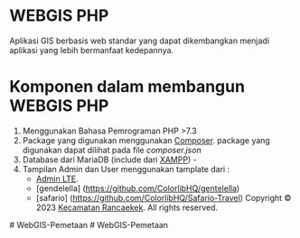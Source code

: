 # WEBGIS PHP
Aplikasi GIS berbasis web standar yang dapat dikembangkan menjadi aplikasi yang lebih bermanfaat kedepannya.

# Komponen dalam membangun WEBGIS PHP
1. Menggunakan Bahasa Pemrograman PHP >7.3
2. Package yang digunakan menggunakan [Composer](https://getcomposer.org/). package yang digunakan dapat dilihat pada file *composer.json*
3. Database dari MariaDB (include dari [XAMPP](https://www.apachefriends.org/index.html)) - 
4. Tampilan Admin dan User menggunakan tamplate dari : 
    - [Admin LTE](https://github.com/ColorlibHQ/AdminLTE/releases/tag/v2.4.17).
    - [gendelella] (https://github.com/ColorlibHQ/gentelella)
    - [safario] (https://github.com/ColorlibHQ/Safario-Travel)
Copyright © 2023 [Kecamatan Rancaekek](https://www.kecamatanrancaekek.bandungkab.go.id/). All rights reserved.


#   W e b G I S - P e m e t a a n  
 #   W e b G I S - P e m e t a a n  
 